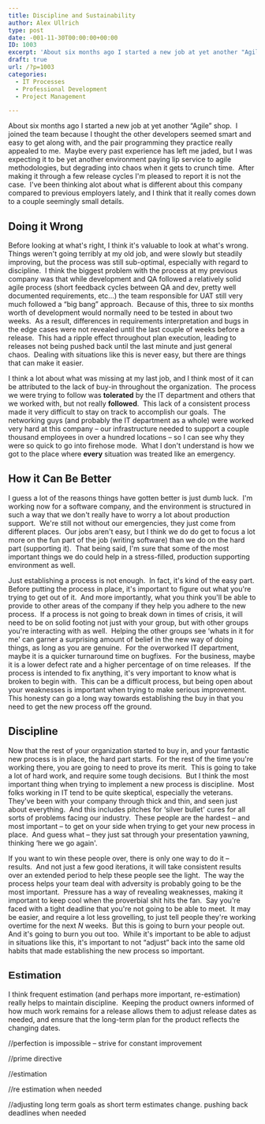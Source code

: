 ```yaml
---
title: Discipline and Sustainability
author: Alex Ullrich
type: post
date: -001-11-30T00:00:00+00:00
ID: 1003
excerpt: 'About six months ago I started a new job at yet another "Agile" shop.  I joined the team because I thought the other developers seemed smart and easy to get along with, and the pair programming they practice really appealed to me.  Maybe every past expe&hellip;'
draft: true
url: /?p=1003
categories:
  - IT Processes
  - Professional Development
  - Project Management

---
```

About six months ago I started a new job at yet another “Agile” shop.  I joined the team because I thought the other developers seemed smart and easy to get along with, and the pair programming they practice really appealed to me.  Maybe every past experience has left me jaded, but I was expecting it to be yet another environment paying lip service to agile methodologies, but degrading into chaos when it gets to crunch time.  After making it through a few release cycles I'm pleased to report it is not the case.  I've been thinking alot about what is different about this company compared to previous employers lately, and I think that it really comes down to a couple seemingly small details.

## Doing it Wrong

Before looking at what's right, I think it's valuable to look at what's wrong.  Things weren't going terribly at my old job, and were slowly but steadily improving, but the process was still sub-optimal, especially with regard to discipline.  I think the biggest problem with the process at my previous company was that while development and QA followed a relatively solid agile process (short feedback cycles between QA and dev, pretty well documented requirements, etc…) the team responsible for UAT still very much followed a “big bang” approach.  Because of this, three to six months worth of development would normally need to be tested in about two weeks.  As a result, differences in requirements interpretation and bugs in the edge cases were not revealed until the last couple of weeks before a release.  This had a ripple effect throughout plan execution, leading to releases not being pushed back until the last minute and just general chaos.  Dealing with situations like this is never easy, but there are things that can make it easier.

I think a lot about what was missing at my last job, and I think most of it can be attributed to the lack of buy-in throughout the organization.  The process we were trying to follow was **tolerated** by the IT department and others that we worked with, but not really **followed**.  This lack of a consistent process made it very difficult to stay on track to accomplish our goals.  The networking guys (and probably the IT department as a whole) were worked very hard at this company &#8211; our infrastructure needed to support a couple thousand employees in over a hundred locations &#8211; so I can see why they were so quick to go into firehose mode.  What I don't understand is how we got to the place where **every** situation was treated like an emergency.

## How it Can Be Better

I guess a lot of the reasons things have gotten better is just dumb luck.  I'm working now for a software company, and the environment is structured in such a way that we don't really have to worry a lot about production support.  We're still not without our emergencies, they just come from different places.  Our jobs aren't easy, but I think we do do get to focus a lot more on the fun part of the job (writing software) than we do on the hard part (supporting it).  That being said, I'm sure that some of the most important things we do could help in a stress-filled, production supporting environment as well.

Just establishing a process is not enough.  In fact, it's kind of the easy part.  Before putting the process in place, it's important to figure out what you're trying to get out of it.  And more importantly, what you think you'll be able to provide to other areas of the company if they help you adhere to the new process.  If a process is not going to break down in times of crisis, it will need to be on solid footing not just with your group, but with other groups you're interacting with as well.  Helping the other groups see &#8216;whats in it for me' can garner a surprising amount of belief in the new way of doing things, as long as you are genuine.  For the overworked IT department, maybe it is a quicker turnaround time on bugfixes.  For the business, maybe it is a lower defect rate and a higher percentage of on time releases.  If the process is intended to fix anything, it's very important to know what is broken to begin with.  This can be a difficult process, but being open about your weaknesses is important when trying to make serious improvement.  This honesty can go a long way towards establishing the buy in that you need to get the new process off the ground.

## Discipline

Now that the rest of your organization started to buy in, and your fantastic new process is in place, the hard part starts.  For the rest of the time you're working there, you are going to need to prove its merit.  This is going to take a lot of hard work, and require some tough decisions.  But I think the most important thing when trying to implement a new process is discipline.  Most folks working in IT tend to be quite skeptical, especially the veterans.  They've been with your company through thick and thin, and seen just about everything.  And this includes pitches for &#8216;silver bullet' cures for all sorts of problems facing our industry.  These people are the hardest &#8211; and most important &#8211; to get on your side when trying to get your new process in place.  And guess what &#8211; they just sat through your presentation yawning, thinking &#8216;here we go again'.

If you want to win these people over, there is only one way to do it &#8211; results.  And not just a few good iterations, it will take consistent results over an extended period to help these people see the light.  The way the process helps your team deal with adversity is probably going to be the most important.  Pressure has a way of revealing weaknesses, making it important to keep cool when the proverbial shit hits the fan.  Say you're faced with a tight deadline that you're not going to be able to meet.  It may be easier, and require a lot less grovelling, to just tell people they're working overtime for the next _N_ weeks.  But this is going to burn your people out.  And it's going to burn you out too.  While it's important to be able to adjust in situations like this, it's important to not “adjust” back into the same old habits that made establishing the new process so important.

<h2 style="font-size: 1.5em; font-family: Helvetica, Arial, sans-serif;">
  Estimation
</h2>

I think frequent estimation (and perhaps more important, re-estimation) really helps to maintain discipline.  Keeping the product owners informed of how much work remains for a release allows them to adjust release dates as needed, and ensure that the long-term plan for the product reflects the changing dates.

//perfection is impossible &#8211; strive for constant improvement

//prime directive

//estimation

//re estimation when needed

//adjusting long term goals as short term estimates change. pushing back deadlines when needed